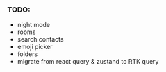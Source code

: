 ### TODO:
 - night mode
 - rooms
 - search contacts
 - emoji picker
 - folders
 - migrate from react query & zustand to RTK query